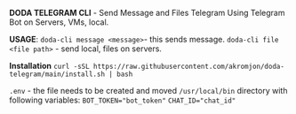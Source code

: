**DODA TELEGRAM CLI** - Send Message and Files Telegram Using Telegram Bot on Servers, VMs, local.

**USAGE**:
`doda-cli message <message>`- this sends message.
`doda-cli file <file path>` - send local, files on servers.

**Installation**
`curl -sSL https://raw.githubusercontent.com/akromjon/doda-telegram/main/install.sh | bash`

`.env` - the file needs to be created and moved `/usr/local/bin` directory with following variables:
`BOT_TOKEN="bot_token"`
`CHAT_ID="chat_id"`
